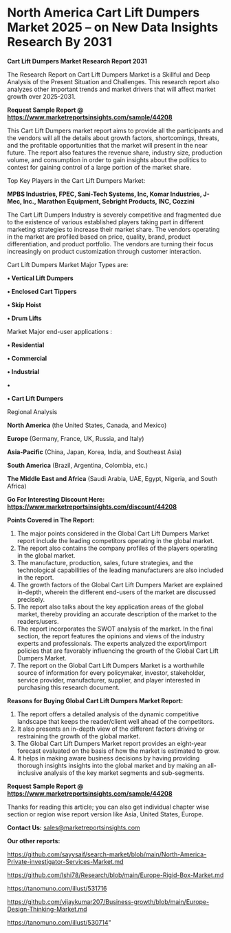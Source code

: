 # North America Cart Lift Dumpers Market 2025 – on New Data Insights Research By 2031

<strong>Cart Lift Dumpers Market Research Report 2031</strong>

The Research Report on Cart Lift Dumpers Market is a Skillful and Deep Analysis of the Present Situation and Challenges. This research report also analyzes other important trends and market drivers that will affect market growth over 2025-2031.

<strong>Request Sample Report @ <a href=https://www.marketreportsinsights.com/sample/44208>https://www.marketreportsinsights.com/sample/44208</a></strong>

This Cart Lift Dumpers market report aims to provide all the participants and the vendors will all the details about growth factors, shortcomings, threats, and the profitable opportunities that the market will present in the near future. The report also features the revenue share, industry size, production volume, and consumption in order to gain insights about the politics to contest for gaining control of a large portion of the market share.

Top Key Players in the Cart Lift Dumpers Market:

<strong>MPBS Industries, FPEC, Sani-Tech Systems, Inc, Komar Industries, J-Mec, Inc., Marathon Equipment, Sebright Products, INC, Cozzini</strong>

The Cart Lift Dumpers Industry is severely competitive and fragmented due to the existence of various established players taking part in different marketing strategies to increase their market share. The vendors operating in the market are profiled based on price, quality, brand, product differentiation, and product portfolio. The vendors are turning their focus increasingly on product customization through customer interaction.

Cart Lift Dumpers Market Major Types are:

<strong>•  Vertical Lift Dumpers

•  Enclosed Cart Tippers

•  Skip Hoist

•  Drum Lifts</strong>

Market Major end-user applications :

<strong>•  Residential

•  Commercial

•  Industrial

•  

•  Cart Lift Dumpers</strong>

Regional Analysis

</u><strong><b>North America</b></strong> (the United States, Canada, and Mexico)

<strong><b>Europe </b></strong>(Germany, France, UK, Russia, and Italy)

<strong><b>Asia-Pacific</b></strong> (China, Japan, Korea, India, and Southeast Asia)

<strong><b>South America</b></strong> (Brazil, Argentina, Colombia, etc.)

<strong><b>The Middle East and Africa</b></strong> (Saudi Arabia, UAE, Egypt, Nigeria, and South Africa)

<strong>Go For Interesting Discount Here: <a href=https://www.marketreportsinsights.com/discount/44208>https://www.marketreportsinsights.com/discount/44208</a></strong>

<strong>Points Covered in The Report:</strong>
<ol>
  <li>The major points considered in the Global Cart Lift Dumpers Market report include the leading competitors operating in the global market.</li>
  <li>The report also contains the company profiles of the players operating in the global market.</li>
  <li>The manufacture, production, sales, future strategies, and the technological capabilities of the leading manufacturers are also included in the report.</li>
  <li>The growth factors of the Global Cart Lift Dumpers Market are explained in-depth, wherein the different end-users of the market are discussed precisely.</li>
  <li>The report also talks about the key application areas of the global market, thereby providing an accurate description of the market to the readers/users.</li>
  <li>The report incorporates the SWOT analysis of the market. In the final section, the report features the opinions and views of the industry experts and professionals. The experts analyzed the export/import policies that are favorably influencing the growth of the Global Cart Lift Dumpers Market.</li>
  <li>The report on the Global Cart Lift Dumpers Market is a worthwhile source of information for every policymaker, investor, stakeholder, service provider, manufacturer, supplier, and player interested in purchasing this research document.</li>
</ol>
<strong>Reasons for Buying Global Cart Lift Dumpers Market Report:</strong>

<ol>
  <li>The report offers a detailed analysis of the dynamic competitive landscape that keeps the reader/client well ahead of the competitors.</li>
  <li>It also presents an in-depth view of the different factors driving or restraining the growth of the global market.</li>
  <li>The Global Cart Lift Dumpers Market report provides an eight-year forecast evaluated on the basis of how the market is estimated to grow.</li>
  <li>It helps in making aware business decisions by having providing thorough insights insights into the global market and by making an all-inclusive analysis of the key market segments and sub-segments.</li>
</ol>
<strong>Request Sample Report @ <a href=https://www.marketreportsinsights.com/sample/44208>https://www.marketreportsinsights.com/sample/44208</a></strong>


Thanks for reading this article; you can also get individual chapter wise section or region wise report version like Asia, United States, Europe.

<strong>Contact Us:</strong>
sales@marketreportsinsights.com

<strong>Our other reports:</strong>

<a href=https://github.com/sayysaif/search-market/blob/main/North-America-Private-investigator-Services-Market.md>https://github.com/sayysaif/search-market/blob/main/North-America-Private-investigator-Services-Market.md</a>

<a href=https://github.com/Ishi78/Research/blob/main/Europe-Rigid-Box-Market.md>https://github.com/Ishi78/Research/blob/main/Europe-Rigid-Box-Market.md</a>

<a href=https://tanomuno.com/illust/531716>https://tanomuno.com/illust/531716</a>

<a href=https://github.com/vijaykumar207/Business-growth/blob/main/Europe-Design-Thinking-Market.md>https://github.com/vijaykumar207/Business-growth/blob/main/Europe-Design-Thinking-Market.md</a>

<a href=https://tanomuno.com/illust/530714>https://tanomuno.com/illust/530714</a>"
